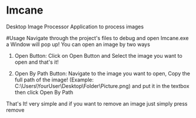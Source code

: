 # Imcane
Desktop Image Processor Application to process images

#Usage
Navigate through the project's files to debug and open Imcane.exe
a Window will pop up! You can open an image by two ways

1. Open Button:
Click on Open Button and Select the image you want to open and that's it!

2. Open By Path Button:
Navigate to the image you want to open, Copy the full path of the image! (Example: C:\Users\YourUser\Desktop\Folder\Picture.png) and put it in the textbox
then click Open By Path


That's It! very simple and if you want to remove an image just simply press remove
